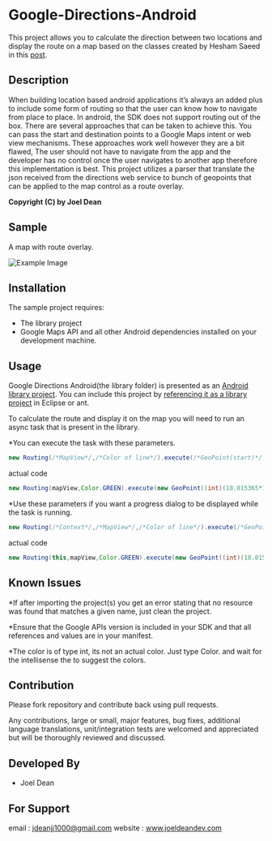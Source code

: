Google-Directions-Android
=========================

This project allows you to  calculate the direction between two locations and display the route on a map based on the 
classes created by Hesham Saeed in this [post](http://stackoverflow.com/questions/11745314/why-retrieving-google-directions-for-android-using-kml-data-is-not-working-anymo/11745316#11745316).

Description
-----------

When building location based android applications it’s always an added plus to include some form of routing so that the user can know how to navigate from place to place. In android, the SDK does not support routing out of the box. There are several approaches that can be taken to achieve this.  You can pass the start and destination points to a Google Maps intent or web view mechanisms. These approaches work well however they are a bit flawed, The user should not have to navigate from the app and the developer has no control once the user navigates to another app therefore  this implementation is best. This project utilizes a parser that translate the json received from the directions web service to bunch of geopoints that can be applied to the map control as a route overlay.

<b>Copyright (C) by Joel Dean</b>

Sample
------

A map with route overlay.

![Example Image][1]


Installation
------------

The sample project requires:

* The library project
* Google Maps API and all other Android dependencies installed on your development machine.

Usage
-----

Google Directions Android(the library folder) is presented as an [Android library project](http://developer.android.com/guide/developing/projects/projects-eclipse.html).
You can include this project by [referencing it as a library project](http://developer.android.com/guide/developing/projects/projects-eclipse.html#ReferencingLibraryProject) in Eclipse or ant.

To calculate the route and display it on the map you will need to run an async task that is present in the library.

*You can execute the task with these parameters.

``` java
new Routing(/*MapView*/,/*Color of line*/).execute(/*GeoPoint(start)*/,/*GeoPoint(destination)*/);
```

actual code 
``` java
new Routing(mapView,Color.GREEN).execute(new GeoPoint((int)(18.015365*1E6),(int)(-77.499382*1E6)), new GeoPoint((int)(18.012590*1E6),(int)(-77.500659*1E6)));
```

*Use these parameters if you want a progress dialog to be displayed while the task is running. 

``` java
new Routing(/*Context*/,/*MapView*/,/*Color of line*/).execute(/*GeoPoint(start)*/,/*GeoPoint(destination)*/);
```

actual code 
``` java
new Routing(this,mapView,Color.GREEN).execute(new GeoPoint((int)(18.015365*1E6),(int)(-77.499382*1E6)), new GeoPoint((int)(18.012590*1E6),(int)(-77.500659*1E6)));
```

Known Issues
------------
*If after importing the project(s) you get an error stating that no resource was found that matches a given name,
just clean the project.

*Ensure that the Google APIs version is included in your SDK and that all references and values are in your manifest.

*The color is of type int, its not an actual color. Just type Color. and wait for the intellisense the to suggest the colors.

Contribution
------------

Please fork  repository and contribute back using pull requests.

Any contributions, large or small, major features, bug fixes, additional language translations, unit/integration tests are welcomed and appreciated but will be thoroughly reviewed and discussed.

Developed By
------------
* Joel Dean 

For Support
------------

email : jdeanjj1000@gmail.com
website : www.joeldeandev.com



[1]:http://i47.tinypic.com/2l9krys.jpg
